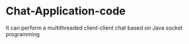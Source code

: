 # Chat-Application-code
It can perform a multithreaded client-client chat based on Java socket programming
